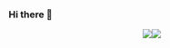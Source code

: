 ### Hi there 👋

<!--
**orwashams/orwashams** is a ✨ _special_ ✨ repository because its `README.md` (this file) appears on your GitHub profile.

Here are some ideas to get you started:

- 🔭 I’m currently working on ...
- 🌱 I’m currently learning ...
- 👯 I’m looking to collaborate on ...
- 🤔 I’m looking for help with ...
- 💬 Ask me about ...
- 📫 How to reach me: ...
- 😄 Pronouns: ...
- ⚡ Fun fact: ...
-->
<div style="display: flex; flex-direction: row; justify-content:center;">
 <img class="img" src="https://github-readme-stats.vercel.app/api?username=orwashams&show_icons=true&theme=radical" />
 <img class="img" src="https://github-readme-stats.vercel.app/api/top-langs/?username=orwashams&theme=radical&layout=compact" />
</div>
